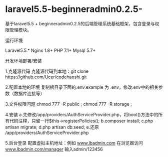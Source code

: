 # laravel5.5-beginneradmin0.2.5-
基于laravel5.5 + beginneradmin0.2.5的后端管理系统基础框架，包含登录与权限管理模块。

运行环境

Laravel5.5.*
Nginx 1.8+
PHP 7.1+
Mysql 5.7+

开发环境部署/安装

1.克隆源代码
克隆源代码到本地：git clone https://github.com/Ucer/codehaoshi.git

2.配置本地的环境
复制根目录下面的.env.example 为 .env，修改.env中的相关参数（数据库连接等）

3.文件权限问题
chmod 777 -R public ;
chmod 777 -R storage ;

4.安装
a.先修改/app/providers/AuthServiceProvider.php，将boot()方法中的所有代码注释，只留一行$this->registerPolicies();
b.composer install;
c.php artisan migrate;
d.php artisan db:seed;
e.还原 /app/providers/AuthServiceProvider.php

5.后台登录
配置虚拟主机地址：例如 www.lbadmin.com
在浏览器访问 www.lbadmin.com/manager
输入admin/123456
